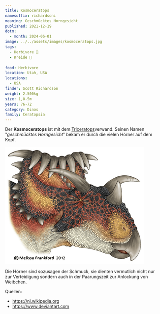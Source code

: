 ```yaml
---
title: Kosmoceratops
namesuffix: richardsoni
meaning: Geschmücktes Horngesicht
published: 2021-12-19
dotm:
  - month: 2024-06-01
image: ../../assets/images/kosmoceratops.jpg
tags:
  - Herbivore 🌿
  - Kreide 🦴
  
food: Herbivore
location: Utah, USA
locations:
  - USA
finder: Scott Richardson
weight: 2.500kg
size: 1,8-5m
years: 76-72
category: Dinos
family: Ceratopsia
---
```

Der **Kosmoceratops** ist mit dem [Triceratops](/dinos/triceratops/)verwand. Seinen Namen "*geschmücktes Horngesicht*" bekam er durch die vielen Hörner auf dem Kopf.

![Kosmoceratopskopf](../../assets/images/kosmoceratops-kopf.png)

Die Hörner sind sozusagen der Schmuck, sie dienten vermutlich nicht nur zur Verteidigung sondern auch in der Paarungszeit zur Anlockung von Weibchen.  

Quellen:

* <https://nl.wikipedia.org>
* <https://www.deviantart.com>
